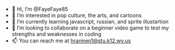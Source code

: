 - 👋 Hi, I’m @FayeFaye85
- 👀 I’m interested in pop culture, the arts, and cartoons
- 🌱 I’m currently learning javascript, russian, and sprite illustartion
- 💞️ I’m looking to collaborate on a beginner video game to test my strengths and weaknesses in coding
- 📫 You can reach me at hrarmen1@stu.k12.wv.us 

<!---
FayeFaye85/FayeFaye85 is a ✨ special ✨ repository because its `README.md` (this file) appears on your GitHub profile.
You can click the Preview link to take a look at your changes.
--->
